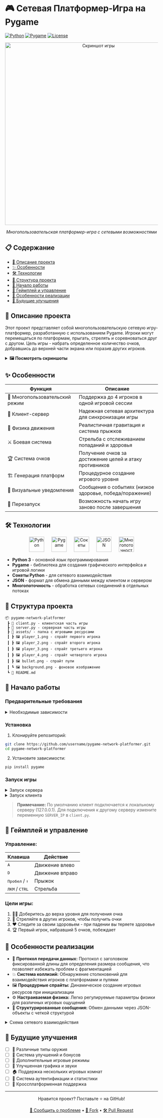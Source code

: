 # 🎮 Сетевая Платформер-Игра на Pygame

[![Python](https://img.shields.io/badge/Python-3.7+-blue.svg)](https://www.python.org/downloads/)
[![Pygame](https://img.shields.io/badge/Pygame-2.0+-green.svg)](https://www.pygame.org/)
[![License](https://img.shields.io/badge/License-MIT-yellow.svg)](LICENSE)

<div align="center">
  <img src="https://github.com/f1edc0c1-9d7f-4f35-9da6-b2c8594baeae" alt="Скриншот игры" width="600"/>
  
  <p><i>Многопользовательская платформер-игра с сетевыми возможностями</i></p>
</div>

## 📋 Содержание

- [📖 Описание проекта](#-описание-проекта)
- [✨ Особенности](#-особенности)
- [🛠️ Технологии](#️-технологии)
- [📁 Структура проекта](#-структура-проекта)
- [🎲 Начало работы](#-начало-работы)
- [🎯 Геймплей и управление](#-геймплей-и-управление)
- [🔧 Особенности реализации](#-особенности-реализации)
- [🔮 Будущие улучшения](#-будущие-улучшения)

## 📖 Описание проекта

Этот проект представляет собой многопользовательскую сетевую игру-платформер, разработанную с использованием Pygame. Игроки могут перемещаться по платформам, прыгать, стрелять и соревноваться друг с другом. Цель игры - набрать определенное количество очков, добравшись до верхней части экрана или поразив других игроков.

<details>
<summary><b>🖼️ Посмотреть скриншоты</b></summary>
<br>
<img src="https://via.placeholder.com/600x400.png?text=Игровой+процесс" alt="Игровой процесс" width="400"/>
<img src="https://via.placeholder.com/600x400.png?text=Меню+игры" alt="Меню" width="400"/>
<img src="https://via.placeholder.com/600x400.png?text=Многопользовательский+режим" alt="Мультиплеер" width="400"/>
</details>

## ✨ Особенности

| Функция | Описание |
|---------|----------|
| 👥 Многопользовательский режим | Поддержка до 4 игроков в одной игровой сессии |
| 🔄 Клиент-сервер | Надежная сетевая архитектура для синхронизации игры |
| 🏃 Физика движения | Реалистичная гравитация и система прыжков |
| ⚔️ Боевая система | Стрельба с отслеживанием попаданий и здоровья |
| 🏆 Система очков | Получение очков за достижение целей и атаку противников |
| 🏗️ Генерация платформ | Процедурное создание игрового уровня |
| 💬 Визуальные уведомления | Сообщения о событиях (низкое здоровье, победа/поражение) |
| 🔄 Перезапуск | Возможность начать игру заново после завершения |

## 🛠️ Технологии

<div align="center">
  <img src="https://upload.wikimedia.org/wikipedia/commons/c/c3/Python-logo-notext.svg" alt="Python" width="50" hspace="10"/>
  <img src="https://www.pygame.org/docs/_static/pygame_tiny.png" alt="Pygame" width="50" hspace="10"/>
  <img src="https://cdn-icons-png.flaticon.com/512/5969/5969293.png" alt="Сокеты" width="50" hspace="10"/>
  <img src="https://cdn-icons-png.flaticon.com/512/136/136525.png" alt="JSON" width="50" hspace="10"/>
  <img src="https://cdn-icons-png.flaticon.com/512/2620/2620975.png" alt="Многопоточность" width="50" hspace="10"/>
</div>

- **Python 3** - основной язык программирования
- **Pygame** - библиотека для создания графического интерфейса и игровой логики
- **Сокеты Python** - для сетевого взаимодействия
- **JSON** - формат для обмена данными между клиентом и сервером
- **Многопоточность** - обработка сетевых соединений в отдельных потоках

## 📁 Структура проекта

```
📦 pygame-network-platformer
 ┣ 📜 client.py - клиентская часть игры
 ┣ 📜 server.py - серверная часть игры
 ┣ 📂 assets/ - папка с игровыми ресурсами
 ┃ ┣ 🖼️ player_1.png - спрайт первого игрока
 ┃ ┣ 🖼️ player_2.png - спрайт второго игрока
 ┃ ┣ 🖼️ player_3.png - спрайт третьего игрока
 ┃ ┣ 🖼️ player_4.png - спрайт четвертого игрока
 ┃ ┣ 🖼️ bullet.png - спрайт пули
 ┃ ┗ 🖼️ background.png - фоновое изображение
 ┗ 📜 README.md
```

## 🎲 Начало работы

### Предварительные требования

<details>
<summary>Необходимые зависимости</summary>

```bash
pip install pygame
```
</details>

### Установка

1. Клонируйте репозиторий:
```bash
git clone https://github.com/username/pygame-network-platformer.git
cd pygame-network-platformer
```

2. Установите зависимости:
```bash
pip install pygame
```

### Запуск игры

<details>
<summary>Запуск сервера</summary>

```bash
python server.py
```
</details>

<details>
<summary>Запуск клиента</summary>

```bash
python client.py
```
</details>

> **Примечание:** По умолчанию клиент подключается к локальному серверу (127.0.0.1).
> Для подключения к другому серверу измените переменную `SERVER_IP` в `client.py`.

## 🎯 Геймплей и управление

### Управление:

| Клавиша | Действие |
|---------|----------|
| <kbd>A</kbd> | Движение влево |
| <kbd>D</kbd> | Движение вправо |
| <kbd>Пробел</kbd> / <kbd>↑</kbd> | Прыжок |
| <kbd>ЛКМ</kbd> / <kbd>CTRL</kbd> | Стрельба |

### Цели игры:

1. 🏃‍♂️ Доберитесь до верха уровня для получения очка
2. 🎯 Стреляйте в других игроков, чтобы получить очки
3. ❤️ Следите за своим здоровьем - при падении вы теряете здоровье
4. 🏆 Первый игрок, набравший 5 очков, побеждает

## 🔧 Особенности реализации

- 📡 **Протокол передачи данных:** Протокол с заголовком фиксированной длины для определения размера сообщения, что позволяет избежать проблем с фрагментацией
- 💥 **Система коллизий:** Обнаружение столкновений для взаимодействия игроков с платформами и пулями
- 🖼️ **Процедурные спрайты:** Динамическое создание игровых ресурсов при инициализации
- ⚙️ **Настраиваемая физика:** Легко регулируемые параметры физики для различных игровых ощущений
- 🔄 **Структурированные сообщения:** Обмен данными через JSON-объекты с четкой структурой

<details>
<summary>Схема сетевого взаимодействия</summary>
<img src="https://via.placeholder.com/800x400.png?text=Схема+сетевого+взаимодействия" alt="Схема сетевого взаимодействия" width="600"/>
</details>

## 🔮 Будущие улучшения

- [ ] 🔫 Различные типы оружия
- [ ] 🔼 Система улучшений и бонусов
- [ ] 🎲 Дополнительные игровые режимы
- [ ] 🎨 Улучшенная графика и звуки
- [ ] 🏠 Поддержка нескольких игровых комнат
- [ ] 🔐 Система аутентификации и статистики
- [ ] 📱 Кроссплатформенная поддержка

---

<div align="center">
  <p>Нравится проект? Поставьте ⭐️ на GitHub!</p>
  <a href="https://github.com/Maksim0905/yandex_lms_pygame/issues">📢 Сообщить о проблеме</a> •
  <a href="https://github.com/Maksim0905/yandex_lms_pygame/fork">🍴 Fork</a> •
  <a href="https://github.com/Maksim0905/yandex_lms_pygame/pulls">🛠️ Pull Request</a>
</div>

